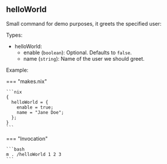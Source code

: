 ## helloWorld

Small command for demo purposes, it greets the specified user:

Types:

- helloWorld:
    - enable (`boolean`): Optional.
        Defaults to `false`.
    - name (`string`):
        Name of the user we should greet.

Example:

=== "makes.nix"

    ```nix
    {
      helloWorld = {
        enable = true;
        name = "Jane Doe";
      };
    }
    ```

=== "Invocation"

    ```bash
    m . /helloWorld 1 2 3
    ```
